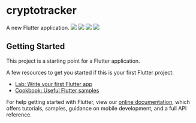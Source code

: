 # cryptotracker

A new Flutter application.
<img src="https://user-images.githubusercontent.com/60656624/169771438-00bcdd1d-5073-4097-a4f6-ad8f48c29e87.png" width=“300” height=“600”>
<img src="https://user-images.githubusercontent.com/60656624/169771450-256187c0-7057-46c3-9e97-f296765c1af9.png" width=“300” height=“600”>
<img src="https://user-images.githubusercontent.com/60656624/169771458-1431ee45-3463-4b5f-81e7-bc989205027e.png" width=“300” height=“600”>
<img src="https://user-images.githubusercontent.com/60656624/169771465-c6f3bc3e-92b7-4a52-8bc6-7c0319f0822a.png" width=“300” height=“600”>
## Getting Started


This project is a starting point for a Flutter application.

A few resources to get you started if this is your first Flutter project:

- [Lab: Write your first Flutter app](https://flutter.dev/docs/get-started/codelab)
- [Cookbook: Useful Flutter samples](https://flutter.dev/docs/cookbook)

For help getting started with Flutter, view our
[online documentation](https://flutter.dev/docs), which offers tutorials,
samples, guidance on mobile development, and a full API reference.
